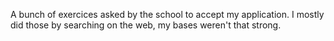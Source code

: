 A bunch of exercices asked by the school to accept my application.
I mostly did those by searching on the web, my bases weren't that strong.

